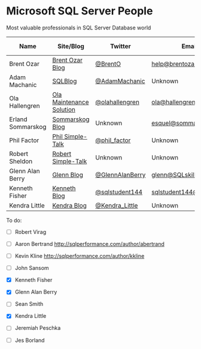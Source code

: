 # Microsoft SQL Server People
Most valuable professionals in SQL Server Database world

| Name              | Site/Blog                  | Twitter           | Email                   | MVP Count | MVP page         |
|-------------------|----------------------------|-------------------|----------------------   |----------:|------------------|
| Brent Ozar        | [Brent Ozar Blog]          | [@BrentO]         | help@brentozar.com      | 7         | [Ozar MVP]       |
| Adam Machanic     | [SQLBlog]                  | [@AdamMachanic]   | Unknown                 | 12        | [Machanic MVP]   |
| Ola Hallengren    | [Ola Maintenance Solution] | [@olahallengren]  | ola@hallengren.com      | 3         | [Hallengren MVP] |
| Erland Sommarskog | [Sommarskog Blog]          | Unknown           | esquel@sommarskog.se    | 13        | [Sommarskog MVP] |
| Phil Factor       | [Phil Simple-Talk]         | [@phil_factor]    | Unknown                 | -         | -                |
| Robert Sheldon    | [Robert Simple-Talk]       | Unknown           | Unknown                 | -         | -                |
| Glenn Alan Berry  | [Glenn Blog]               | [@GlennAlanBerry] | glenn@SQLskills.com     | 9         | [Berry MVP]      |
| Kenneth Fisher    | [Kenneth Blog]             | [@sqlstudent144]  | sqlstudent144@gmail.com | -         | -                |
| Kendra Little     | [Kendra Blog]              | [@Kendra_Little]  | Unknown                 | 4         | [Little MVP]     |


To do:

 - [ ] Robert Virag
 - [ ] Aaron Bertrand http://sqlperformance.com/author/abertrand
 - [ ] Kevin Kline http://sqlperformance.com/author/kkline
 - [ ] John Sansom
 - [x] Kenneth Fisher
 - [x] Glenn Alan Berry
 - [ ] Sean Smith
 - [x] Kendra Little
 - [ ] Jeremiah Peschka
 - [ ] Jes Borland


[Brent Ozar Blog]:http://www.brentozar.com/
[SQLBlog]:http://sqlblog.com
[Ola Maintenance Solution]:https://ola.hallengren.com/
[Sommarskog Blog]:http://www.sommarskog.se/
[Phil Simple-Talk]:https://www.simple-talk.com/author/phil-factor/
[Robert Simple-Talk]:https://www.simple-talk.com/author/robert-sheldon/
[Glenn Blog]:https://sqlserverperformance.wordpress.com/
[Kenneth Blog]:http://sqlstudies.com/
[Kendra Blog]:http://www.littlekendra.com/

[@BrentO]:https://twitter.com/BrentO
[@AdamMachanic]:https://twitter.com/AdamMachanic
[@olahallengren]:https://twitter.com/olahallengren
[@phil_factor]:https://twitter.com/phil_factor
[@GlennAlanBerry]:https://twitter.com/GlennAlanBerry
[@sqlstudent144]:https://twitter.com/sqlstudent144
[@Kendra_Little]:https://twitter.com/Kendra_Little

[Ozar MVP]:https://mvp.microsoft.com/en-us/PublicProfile/4025575?fullName=Brent%20%20Ozar
[Machanic MVP]:https://mvp.microsoft.com/en-us/PublicProfile/10761?fullName=Adam%20%20Machanic
[Hallengren MVP]:https://mvp.microsoft.com/en-us/PublicProfile/5000459?fullName=Ola%20%20Hallengren
[Sommarskog MVP]:https://mvp.microsoft.com/en-us/PublicProfile/5440?fullName=erland%20sommarskog
[Berry MVP]:https://mvp.microsoft.com/en-us/PublicProfile/4000600?fullName=Glenn%20Alan%20Berry
[Little MVP]:https://mvp.microsoft.com/en-us/PublicProfile/4039606?fullName=Kendra%20%20Little
